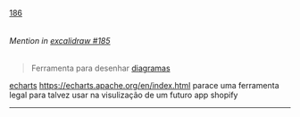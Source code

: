 [186](https://github.com/guilhermeprokisch/ideias/issues/186) 
###### 




 ######  Mention in [excalidraw #185](excalidraw-#185)  
 > Ferramenta para desenhar [diagramas](diagramas)


[echarts](echarts) https://echarts.apache.org/en/index.html parace uma ferramenta legal para talvez usar na visulização de um futuro app shopify

-------------------------------------------------------------------------------

